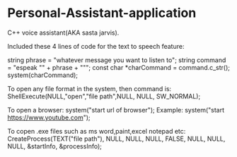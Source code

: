 # Personal-Assistant-application
C++ voice assistant(AKA sasta jarvis). 


Included these 4 lines of code for the text to speech feature:

string phrase = "whatever message you want to listen to";
string command = "espeak \"" + phrase + "\"";
const char *charCommand = command.c_str();
system(charCommand);

To open any file format in the system, then command is:
ShellExecute(NULL,"open","file path",NULL, NULL, SW_NORMAL);

To open a browser:
system("start url of browser");
Example:
system("start https://www.youtube.com");

To copen .exe files such as ms word,paint,excel notepad etc:
CreateProcess(TEXT("file path"), NULL, NULL, NULL, FALSE, NULL, NULL, NULL, &startInfo, &processInfo);


